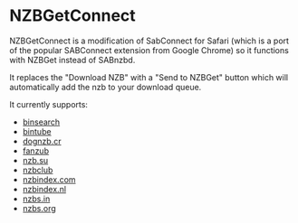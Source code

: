 NZBGetConnect
=====================

NZBGetConnect is a modification of SabConnect for Safari (which is a port of the popular SABConnect extension from Google Chrome) so it functions with NZBGet instead of SABnzbd.

It replaces the "Download NZB" with a "Send to NZBGet" button which will automatically add the nzb to your download queue.

It currently supports:

- [binsearch](http://www.binsearch.info)
- [bintube](http://www.bintube.com)
- [dognzb.cr](https://dognzb.cr)
- [fanzub](http://fanzub.com)
- [nzb.su](http://www.nzb.su)
- [nzbclub](http://www.nzbclub.com)
- [nzbindex.com](http://nzbindex.com)
- [nzbindex.nl](http://nzbindex.nl)
- [nzbs.in](https://nzbs.in)
- [nzbs.org](https://www.nzbs.org)
